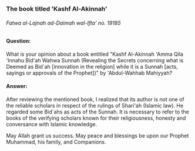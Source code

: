 [_metadata_:title]:- "The book titled Kashf Al-Akinnah"
[_metadata_:author]:- "instagram@Alsalafiyyah"
[_metadata_:date]:- "Dhuʻl-Qiʻdah 2, 1441 AH"
[_metadata_:tags]:- "fatwas, islam, alifta, rulings, shariah"

### The book titled 'Kashf Al-Akinnah'
###### Fatwa al-Lajnah ad-Daimah wal-Ifta' no. 19185

#### Question: 
What is your opinion about a book entitled "Kashf Al-Akinnah 'Amma Qila 'Innahu Bid'ah Wahwa Sunnah (Revealing the Secrets concerning what is Deemed as Bid`ah [innovation in the religion] while it is a Sunnah [acts, sayings or approvals of the Prophet])" by 'Abdul-Wahhab Mahiyyah?

#### Answer: 
After reviewing the mentioned book, I realized that its author is not one of the reliable scholars in respect of the rulings of Shari'ah (Islamic law). He regarded some Bid`ahs as acts of the Sunnah. It is necessary to refer to the books of the verifying scholars known for their religiousness, honesty and conversance with Islamic knowledge.

May Allah grant us success. May peace and blessings be upon our Prophet Muhammad, his family, and Companions. 

